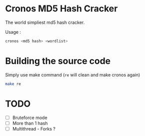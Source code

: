 # Cronos MD5 Hash Cracker

The world simpliest md5 hash cracker.

Usage :

```sh
cronos <md5 hash> <wordlist>
```

# Building the source code

Simply use make command (```re``` will clean and make cronos again)
```sh
make re
```

# TODO

- [ ] Bruteforce mode 
- [ ] More than 1 hash
- [ ] Multithread - Forks ?
